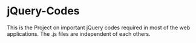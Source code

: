 # jQuery-Codes

This is the Project on important jQuery codes required in most of the web applications. 
            The .js files are independent of each others.
